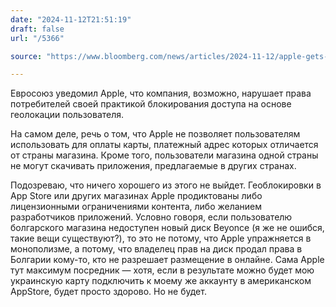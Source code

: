```yaml
---
date: "2024-11-12T21:51:19"
draft: false
url: "/5366"

source: "https://www.bloomberg.com/news/articles/2024-11-12/apple-gets-eu-warning-to-stop-geo-blocking-on-app-itunes-stores"

---
```


Евросоюз уведомил Apple, что компания, возможно, нарушает права потребителей своей практикой блокирования доступа на основе геолокации пользователя.

На самом деле, речь о том, что Apple не позволяет пользователям использовать для оплаты карты, платежный адрес которых отличается от страны магазина. Кроме того, пользователи магазина одной страны не могут скачивать приложения, предлагаемые в других странах.

Подозреваю, что ничего хорошего из этого не выйдет. Геоблокировки в App Store или других магазинах Apple продиктованы либо лицензионными ограничениями контента, либо желанием разработчиков приложений. Условно говоря, если пользователю болгарского магазина недоступен новый диск Beyonce (я же не ошибся, такие вещи существуют?), то это не потому, что Apple упражняется в монополизме, а потому, что владелец прав на диск продал права в Болгарии кому-то, кто не разрешает размещение в онлайне. Сама Apple тут максимум посредник — хотя, если в результате можно будет мою украинскую карту подключить к моему же аккаунту в американском AppStore, будет просто здорово. Но не будет.